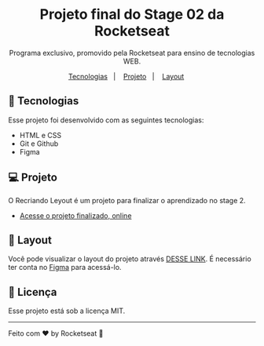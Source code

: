 <h1 align="center"> Projeto final do Stage 02 da Rocketseat </h1>

<p align="center">
Programa exclusivo, promovido pela Rocketseat para ensino de tecnologias WEB. <br/>
</p>

<p align="center">
  <a href="#-tecnologias">Tecnologias</a>&nbsp;&nbsp;&nbsp;|&nbsp;&nbsp;&nbsp;
  <a href="#-projeto">Projeto</a>&nbsp;&nbsp;&nbsp;|&nbsp;&nbsp;&nbsp;
  <a href="#-layout">Layout</a>&nbsp;&nbsp;&nbsp;&nbsp;&nbsp;&nbsp;
</p>


## 🚀 Tecnologias

Esse projeto foi desenvolvido com as seguintes tecnologias:

- HTML e CSS
- Git e Github
- Figma

## 💻 Projeto

O Recriando Leyout é um projeto para finalizar o aprendizado no stage 2.

- [Acesse o projeto finalizado, online](https://rafaaehlke.github.io/recriando-leyoutStage2/)

## 🔖 Layout

Você pode visualizar o layout do projeto através [DESSE LINK](https://efficient-sloth-d85.notion.site/Desafio-avan-ado-Recriando-layout-17338681d78c439aa64ac9474d7c6d92). É necessário ter conta no [Figma](https://figma.com) para acessá-lo.

## :memo: Licença

Esse projeto está sob a licença MIT.

---

Feito com ♥ by Rocketseat :wave:
